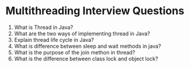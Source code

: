 # Multithreading Interview Questions
  1. What is Thread in Java?
  2. What are the two ways of implementing thread in Java?
  3. Explain thread life cycle in Java?
  4. What is difference between sleep and wait methods in java?
  5. What is the purpose of the join methon in thread?
  6. What is the difference between class lock and object lock?


